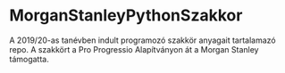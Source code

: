 # MorganStanleyPythonSzakkor
A 2019/20-as tanévben indult programozó szakkör anyagait tartalamazó repo. A szakkört a Pro Progressio Alapítványon át a Morgan Stanley támogatta.
